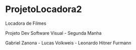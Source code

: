 # ProjetoLocadora2

Locadora de Filmes

Projeto Dev Software Visual - Segunda Manha 

Gabriel Zanona - Lucas Volkweis - Leonardo Hitner Furmann
